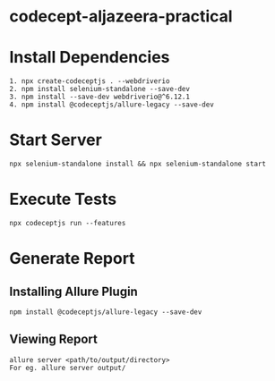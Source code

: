 # codecept-aljazeera-practical

# Install Dependencies

```
1. npx create-codeceptjs . --webdriverio
2. npm install selenium-standalone --save-dev
3. npm install --save-dev webdriverio@^6.12.1
4. npm install @codeceptjs/allure-legacy --save-dev
```

# Start Server 

```
npx selenium-standalone install && npx selenium-standalone start
```

# Execute Tests

```
npx codeceptjs run --features
```

# Generate Report

## Installing Allure Plugin

```
npm install @codeceptjs/allure-legacy --save-dev
```

## Viewing Report

```
allure server <path/to/output/directory>
For eg. allure server output/
```